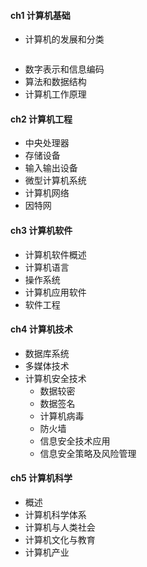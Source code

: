 #### **ch1 计算机基础**
* 计算机的发展和分类 
~~~

~~~
* 数字表示和信息编码
* 算法和数据结构
* 计算机工作原理

#### **ch2 计算机工程**
* 中央处理器
* 存储设备
* 输入输出设备
* 微型计算机系统
* 计算机网络
* 因特网

#### **ch3 计算机软件**
* 计算机软件概述
* 计算机语言
* 操作系统
* 计算机应用软件
* 软件工程

#### **ch4 计算机技术**
* 数据库系统
* 多媒体技术
* 计算机安全技术
	* 数据较密
    * 数据签名
    * 计算机病毒
    * 防火墙
    * 信息安全技术应用
    * 信息安全策略及风险管理

#### **ch5 计算机科学**
* 概述
* 计算机科学体系
* 计算机与人类社会
* 计算机文化与教育
* 计算机产业